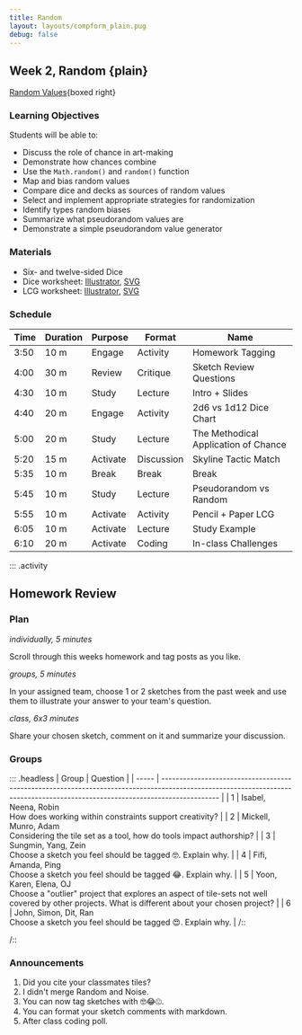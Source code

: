 ```yaml
---
title: Random
layout: layouts/compform_plain.pug
debug: false
---
```


## Week 2, Random {plain}

[Random Values](../random/index.html){boxed right}

### Learning Objectives

Students will be able to:

- Discuss the role of chance in art-making
- Demonstrate how chances combine
- Use the `Math.random()` and `random()` function
- Map and bias random values
- Compare dice and decks as sources of random values
- Select and implement appropriate strategies for randomization
- Identify types random biases
- Summarize what pseudorandom values are
- Demonstrate a simple pseudorandom value generator

### Materials

- Six- and twelve-sided Dice
- Dice worksheet: [Illustrator](../handouts/dice_chart.ai), [SVG](../handouts/dice_chart.svg)
- LCG worksheet: [Illustrator](../handouts/lcg_random.ai), [SVG](../handouts/lcg_random.svg)

### Schedule

| Time | Duration | Purpose  | Format     | Name                                 |
| ---- | -------- | -------- | ---------- | ------------------------------------ |
| 3:50 | 10 m     | Engage   | Activity   | Homework Tagging                     |
| 4:00 | 30 m     | Review   | Critique   | Sketch Review Questions              |
| 4:30 | 10 m     | Study    | Lecture    | Intro + Slides                       |
| 4:40 | 20 m     | Engage   | Activity   | 2d6 vs 1d12 Dice Chart               |
| 5:00 | 20 m     | Study    | Lecture    | The Methodical Application of Chance |
| 5:20 | 15 m     | Activate | Discussion | Skyline Tactic Match                 |
| 5:35 | 10 m     | Break    | Break      | Break                                |
| 5:45 | 10 m     | Study    | Lecture    | Pseudorandom vs Random               |
| 5:55 | 10 m     | Activate | Activity   | Pencil + Paper LCG                   |
| 6:05 | 10 m     | Activate | Lecture    | Study Example                        |
| 6:10 | 20 m     | Activate | Coding     | In-class Challenges                  |

::: .activity

## Homework Review

### Plan

_individually, 5 minutes_

Scroll through this weeks homework and tag posts as you like.

_groups, 5 minutes_

In your assigned team, choose 1 or 2 sketches from the past week and use them to illustrate your answer to your team's question.

_class, 6x3 minutes_

Share your chosen sketch, comment on it and summarize your discussion.

### Groups

::: .headless
| Group | Question |
| ----- | ---------------------------------------------------------------------------------------------------------------------------------------------------------------------------- |
| 1 | Isabel, Neena, Robin <br/>How does working within constraints support creativity? |
| 2 | Mickell, Munro, Adam <br/>Considering the tile set as a tool, how do tools impact authorship? |
| 3 | Sungmin, Yang, Zein <br/>Choose a sketch you feel should be tagged 🤓. Explain why. |
| 4 | Fifi, Amanda, Ping <br/>Choose a sketch you feel should be tagged 😂. Explain why. |
| 5 | Yoon, Karen, Elena, OJ <br/>Choose a "outlier" project that explores an aspect of tile-sets not well covered by other projects. What is different about your chosen project? |
| 6 | John, Simon, Dit, Ran <br/>Choose a sketch you feel should be tagged 😍. Explain why. |
/::

/::

### Announcements

1. Did you cite your classmates tiles?
2. I didn't merge Random and Noise.
3. You can now tag sketches with 🤓😂😍.
4. You can format your sketch comments with markdown.
5. After class coding poll.

<style> 
    .headless thead {
        display: none;
    }
</style>
